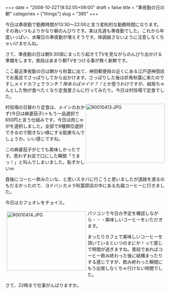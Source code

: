 +++
date = "2008-10-22T18:52:05+09:00"
draft = false
title = "準夜勤の日の朝"
categories = ["things"]
slug = "385"
+++

 <p>今日は準夜勤で勤務時間が13:30～22:00と言う変則的な勤務時間になります。その為いつもよりかなり朝のんびりです。実は先週も準夜勤でした。これから年度いっぱい、水曜日の準夜勤が増えそうです。体調崩さないように注意しなくちゃいけませんね。</p> <p>さて、準夜勤の日は朝9:30頃にまったり起きてTVを見ながらのんびり出かける準備をします。普段はあまり朝TVをつける事が無く新鮮です。</p> <p>ここ最近準夜勤の日は朝から秋葉に出て、神田郵便局の近くにある江戸遊神田店でお風呂でさっぱりしてから出かけます。さっぱりした後は折角秋葉に来たのですしメイドカフェでランチ？<em>隙あらばメイド？！</em>とか思うわけですが、結局ちゃんとした物が食べたくなり定食屋さんに行ってみたり。今日は村役場で定食でした。</p> <p><a href="http://farm4.static.flickr.com/3143/2964149036_04db01c132.jpg" title="R0010413.JPG"><img src="http://farm4.static.flickr.com/3269/2963307713_704f8bc43a.jpg" style="BORDER-RIGHT: #000000 1px; BORDER-TOP: #000000 1px; DISPLAY: inline; FLOAT: right; BORDER-LEFT: #000000 1px; BORDER-BOTTOM: #000000 1px" height="187" width="250" alt="R0010413.JPG" border="0"/></a></p> <p>村役場の日替わり定食は、メインのおかず(今日は麻婆茄子)＋もう一品選択で650円と言う仕組みです。今日は肉じゃがを選択しました。全部で8種類位選択できるので飽きない様にする配慮なんでしょうか。いい感じですね。</p> <p>この麻婆茄子がとても美味しかったです。思わずお店で口にした瞬間「うまっ！」と叫んでしまいました。恥ずかしいｗ</p> <p>食後にコーヒー飲みたいな、と思いスタバに行こうと思いましたが道路を渡るのもだるかったので、ヨドバシカメラ秋葉原店の中にある丸福コーヒーに行きました。</p> <p>今日はカフェオレをチョイス。</p> <p><a href="http://farm4.static.flickr.com/3195/2963309405_8ec0c2c9a0.jpg" title="R0010414.JPG"><img src="http://farm4.static.flickr.com/3022/2963309611_8ed8491a93.jpg" style="BORDER-RIGHT: #000000 1px; BORDER-TOP: #000000 1px; DISPLAY: inline; FLOAT: left; MARGIN: 5px; BORDER-LEFT: #000000 1px; BORDER-BOTTOM: #000000 1px" height="187" width="250" alt="R0010414.JPG" border="0"/></a></p> <p>パソコンで今日の予定を確認しながら・・・美味しいコーヒーをいただきます。</p> <p>まったりカフェで美味しいコーヒーを頂いているといつのまにか！って感じで時間が過ぎますね。普段であればコーヒー飲み終わった後に結構まったりする感じですが、飲み終わった瞬間にもう出発しなくちゃ行けない時間でした。</p> <p>さて、22時まで仕事がんばりますか。</p> 
